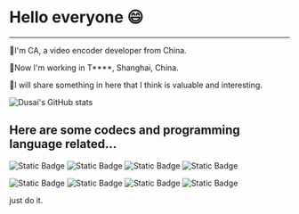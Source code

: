 # Hello everyone 😄
---
🤔I'm CA, a video encoder developer from China.

🤔Now I'm working in T****, Shanghai, China.

🤔I will share something in here that I think is valuable and interesting.

![Dusai's GitHub stats](https://github-readme-stats.vercel.app/api?username=CACAZhangCCCCC&show_icons=true&theme=solarized-light&count_private=true&include_all_commits=true)


## Here are some codecs and programming language related...
![Static Badge](https://img.shields.io/badge/codec-264-brightgreen) ![Static Badge](https://img.shields.io/badge/codec-265-brightgreen) ![Static Badge](https://img.shields.io/badge/codec-266-brightgreen) ![Static Badge](https://img.shields.io/badge/codec-AV1-brightgreen)

![Static Badge](https://img.shields.io/badge/codec-C-orange) ![Static Badge](https://img.shields.io/badge/codec-C%2B%2B-orange) 
![Static Badge](https://img.shields.io/badge/codec-python-orange) ![Static Badge](https://img.shields.io/badge/codec-bash-orange)

just do it.


<!--
**CACAZhangCCCCC/CACAZhangCCCCC** is a ✨ _special_ ✨ repository because its `README.md` (this file) appears on your GitHub profile.

Here are some ideas to get you started:

- 🔭 I’m currently working on ...
- 🌱 I’m currently learning ...
- 👯 I’m looking to collaborate on ...
- 🤔 I’m looking for help with ...
- 💬 Ask me about ...
- 📫 How to reach me: ...
- 😄 Pronouns: ...
- ⚡ Fun fact: ...
-->
